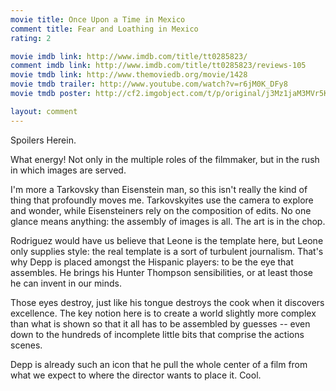 ```yaml
---
movie title: Once Upon a Time in Mexico
comment title: Fear and Loathing in Mexico
rating: 2

movie imdb link: http://www.imdb.com/title/tt0285823/
comment imdb link: http://www.imdb.com/title/tt0285823/reviews-105
movie tmdb link: http://www.themoviedb.org/movie/1428
movie tmdb trailer: http://www.youtube.com/watch?v=r6jM0K_DFy8
movie tmdb poster: http://cf2.imgobject.com/t/p/original/j3Mz1jaM3MVr5K1Ijh5D2T93VF2.jpg

layout: comment
---
```


Spoilers Herein.

What energy! Not only in the multiple roles of the filmmaker, but in the rush in which  images are served. 

I'm more a Tarkovsky than Eisenstein man, so this isn't really the kind of thing that  profoundly moves me. Tarkovskyites use the camera to explore and wonder, while  Eisensteiners rely on the composition of edits. No one glance means anything: the  assembly of images is all. The art is in the chop.

Rodriguez would have us believe that Leone is the template here, but Leone only  supplies style: the real template is a sort of turbulent journalism. That's why Depp is  placed amongst the Hispanic players: to be the eye that assembles. He brings his Hunter  Thompson sensibilities, or at least those he can invent in our minds.

Those eyes destroy, just like his tongue destroys the cook when it discovers excellence.  The key notion here is to create a world slightly more complex than what is shown so  that it all has to be assembled by guesses -- even down to the hundreds of incomplete  little bits that comprise the actions scenes.

Depp is already such an icon that he pull the whole center of a film from what we expect  to where the director wants to place it. Cool.